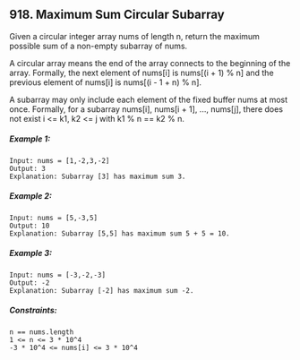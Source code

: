﻿## 918. Maximum Sum Circular Subarray

Given a circular integer array nums of length n, return the maximum possible sum of a non-empty subarray of nums.

A circular array means the end of the array connects to the beginning of the array. Formally, the next element of nums[i] is nums[(i + 1) % n] and the previous element of nums[i] is nums[(i - 1 + n) % n].

A subarray may only include each element of the fixed buffer nums at most once. Formally, for a subarray nums[i], nums[i + 1], ..., nums[j], there does not exist i <= k1, k2 <= j with k1 % n == k2 % n.

##### Example 1:

    Input: nums = [1,-2,3,-2]
    Output: 3
    Explanation: Subarray [3] has maximum sum 3.

##### Example 2:

    Input: nums = [5,-3,5]
    Output: 10
    Explanation: Subarray [5,5] has maximum sum 5 + 5 = 10.

##### Example 3:

    Input: nums = [-3,-2,-3]
    Output: -2
    Explanation: Subarray [-2] has maximum sum -2.

##### Constraints:

    n == nums.length
    1 <= n <= 3 * 10^4
    -3 * 10^4 <= nums[i] <= 3 * 10^4
